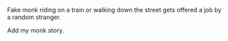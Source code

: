 Fake monk riding on a train or walking down the street gets offered a job by a random stranger.

Add my monk story.